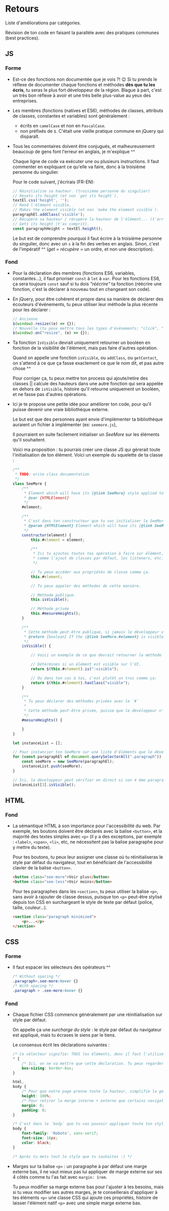 # Retours

Liste d'améliorations par catégories.

Révision de ton code en faisant la parallèle avec des pratiques communes (best practices).

## JS

### Forme

- Est-ce des fonctions non documentée que je vois ?! 😉 Si tu prends le réflexe de documenter chaque fonctions et méthodes **dès que tu les écris**, tu seras le plus fort développeur de la région. Blague à part, c'est un très bon réflexe à avoir et une très belle plus-value au yeux des entreprises.
- Les membres (fonctions (natives et ES6), méthodes de classes, attributs de classes, constantes et variables) sont généralement :

    - écrits en `camelCase` et non en `PascalCase`.
    - non préfixés de `$`. C'était une vieille pratique commune en jQuery qui disparaît.

- Tous les commentaires doivent être conjugués, et malheureusement beaucoup de gens font l'erreur en anglais, je m'explique ^^

    Chaque ligne de code va exécuter une ou plusieurs instructions. Il faut commenter en expliquant ce qu'elle va faire, donc à la troisième personne du singulier.

    Pour le code suivant, j'écrirais (FR-EN):

    ```javascript
    // Réinitialise sa hauteur. (troisième personne du singulier)
    // Resets its height (et non `get its height`).
    textEl.css('height', '');
    // Rend l'élément visible.
    // Makes the element visible (et non `make the element visible`).
    paragraphEl.addClass('visible');
    // Récupère sa hauteur / récupère la hauteur de l'élément... (t'arranges en fonction du contexte)
    // Gets its height (t'as comprit).
    const paragraphHeight = textEl.height();
    ```

    Le but est de comprendre pourquoi il faut écrire à la troisième personne du singulier, donc avec un `s` à la fin des verbes en anglais. Sinon, c'est de l'impératif ^^ (*get* = *récupère* = un ordre, et non une description).

### Fond

- Pour la déclaration des membres (fonctions ES6, variables, constantes...), il faut prioriser `const` à `let` à `var`.
    Pour les fonctions ES6, ça sera toujours `const` sauf si tu dois *"réécrire"* ta fonction (réécrire une fonction, c'est la déclarer à nouveau tout en changeant son code).
- En jQuery, pour être cohérent et propre dans sa manière de déclarer des écouteurs d'événements, tu peux utiliser leur méthode la plus récente pour les déclarer :

    ```javascript
    // Ancienne
    $(window).resize((e) => {});
    // Nouvelle (tu peux mettre tous les types d'événements: "click", "change", "input"...).
    $(window).on("resize", (e) => {});
    ```

- Ta fonction `IsVisible` devrait uniquement retourner un booléen en fonction de la visibilité de l'élément, mais pas faire d'autres opération.

    Quand on appelle une fonction `isVisible`, ou `addClass`, ou `getContact`, on s'attend à ce que ça fasse exactement ce que le nom dit, et pas autre chose ^^

    Pour corriger ça, tu peux mettre ton process qui ajoute/retire des classes || calcule des hauteurs dans une autre fonction qui sera appelée en dehors de `isVisible`, histoire qu'il retourne uniquement un booléen, et ne fasse pas d'autres opérations.

- Ici je te propose une petite idée pour améliorer ton code, pour qu'il puisse devenir une vraie bibliothèque externe.

    Le but est que des personnes ayant envie d'implémenter ta bibliothèque auraient un fichier à implémenter (ex: `seemore.js`),

    Il pourraient en suite facilement initialiser un *SeeMore* sur les éléments qu'il souhaitent.

    Voici ma proposition : tu pourrais créer une classe JS qui gérerait toute l'initialisation de ton élément. Voici un exemple du squelette de ta classe :

    ```javascript
    /**
     * TODO: write class documentation
     */
    class SeeMore {
        /**
         * Element which will have its {@link SeeMore} style applied to.
         * @var {HTMLElement}
         */
        #element;

        /**
         * C'est dans ton constructeur que tu vas initialiser le SeeMore sur élément.
         * @param {HTMlElement} Element which will have its {@link SeeMore} style applied to.
         */
        constructor(element) {
            this.#element = element;

            /**
             * Ici tu ajoutes toutes tes opération à faire sur élément,
             * comme l'ajout de classes par défaut, les listeners, etc.
             */

            // Tu peux accéder aux propriétés de classe comme ça.
            this.#element;

            // Tu peux appeler des méthodes de cette manière.

            // Méthode publique.
            this.isVisible();

            // Méthode privée
            this.#mesureHeights();
        }

        /**
         * Cette méthode peut-être publique, si jamais le développeur veut avoir l'état actuel de son paragraphe.
         * @return {boolean} If the {@link SeeMore.#element} is visible.
         */
        isVisible() {

            // Voici un exemple de ce que devrait retourner la méthode `isVisible`: un booléen !

            // Détermines si un élément est visible sur l'UI.
            return $(this.#element).is(":visible");

            // Ou dans ton cas à toi, c'est plutôt un truc comme ça:
            return $(this.#element).hasClass("visible");
        }

        /**
         * Tu peux déclarer des méthodes privées avec le `#`
         * 
         * Cette méthode peut-être privée, puisse que le développeur n'aura pas besoin de l'appeler, vu qu'elle sert uniquement à calculer des trucs sur ton élément.
         */
        #mesureHeights() {

        }
    }

    let instanceList = [];

    // Pour instancier ton SeeMore sur une liste d'éléments que le développeur a choisi, tu peux faire comme ça:
    for (const paragraphEl of document.querySelectorAll(".paragraph")) {
        const seeMore = new SeeMore(paragraphEl);
        instanceList.push(seeMore);
    }

    // Ici, le développeur peut vérifier en direct si son 4 ème paragraphe est visible ou non, grace à notre méthode publique `SeeMore.isVisible`.
    instanceList[3].isVisible();
    ```

## HTML

### Fond

- La sémantique HTML à son importance pour l'accessibilité du web. Par exemple, tes boutons doivent être déclarés avec la balise `<button>`, et la majorité des textes simples avec `<p>` (il y a des exceptions, par exemple : `<label>`, `<span>`, `<li>`, etc, ne nécessitent pas la balise paragraphe pour y mettre du texte).

    Pour tes boutons, tu peux leur assigner une classe où tu réinitialiseras le style par défaut du navigateur, tout en bénéficiant de l'accessibilité clavier de la balise `<button>`.

    ```html
    <button class="see-more">Voir plus</button>
    <button class="see-less">Voir moins</button>
    ```

    Pour tes paragraphes dans les `<section>`, tu peux utiliser la balise `<p>`, sans avoir à rajouter de classe dessus, puisque ton `<p>` peut-être stylisé depuis ton CSS en surchargeant le style de texte par défaut (police, taille, couleur...).

    ```html
    <section class="paragraph minimized">
        <p>...</p>
    </section>
    ```

## CSS

### Forme

- Il faut espacer les sélecteurs des opérateurs ^^

    ```css
    /* Without spacing */
    .paragraph>.see-more:hover {}
    /* With spacing */
    .paragraph > .see-more:hover {}
    ```

### Fond

- Chaque fichier CSS commence généralement par une réinitialisation sur style par défaut.

    On appelle ça une *surcharge du style* : le style par défaut du navigateur est appliqué, mais tu écrases le siens par le tiens.

    Le consensus écrit les déclarations suivantes :

    ```css
    /* Ce sélecteur signifie: TOUS les éléments, donc il faut l'utiliser avec parcimonie ! */
    * {
        /* Ici, on ne va mettre que cette déclaration. Tu peux regarder en ligne pourquoi elle est importante. */
        box-sizing: border-box;
    }

    html,
    body {
        /* Pour que notre page prenne toute la hauteur, simplifie la gestion du défilement de page. */
        height: 100%;
        /* Pour retirer la marge interne + externe que certains navigateurs appliquent par défaut. */
        margin: 0;
        padding: 0;
    }

    /* C'est dans le `body` que tu vas pouvoir appliquer toute ton style de typographie. */
    body {
        font-family: 'Roboto', sans-serif;
        font-size: 16px;
        color: black;
    }

    /* Après tu mets tout le style que tu souhaites :) */
    ```

- Marges sur ta balise `<p>` : un paragraphe à par défaut une marge externe bas, il ne vaut mieux pas lui appliquer de marge externe sur ses 4 côtés comme tu l'as fait avec `margin: 1rem`.

    Tu peux modifier sa marge externe bas pour l'ajuster à tes besoins, mais si tu veux modifier ses autres marges, je te conseillerais d'appliquer à tes éléments `<p>` une classe CSS qui ajoute ces propriétés, histoire de laisser l'élément natif `<p>` avec une simple marge externe bas.
